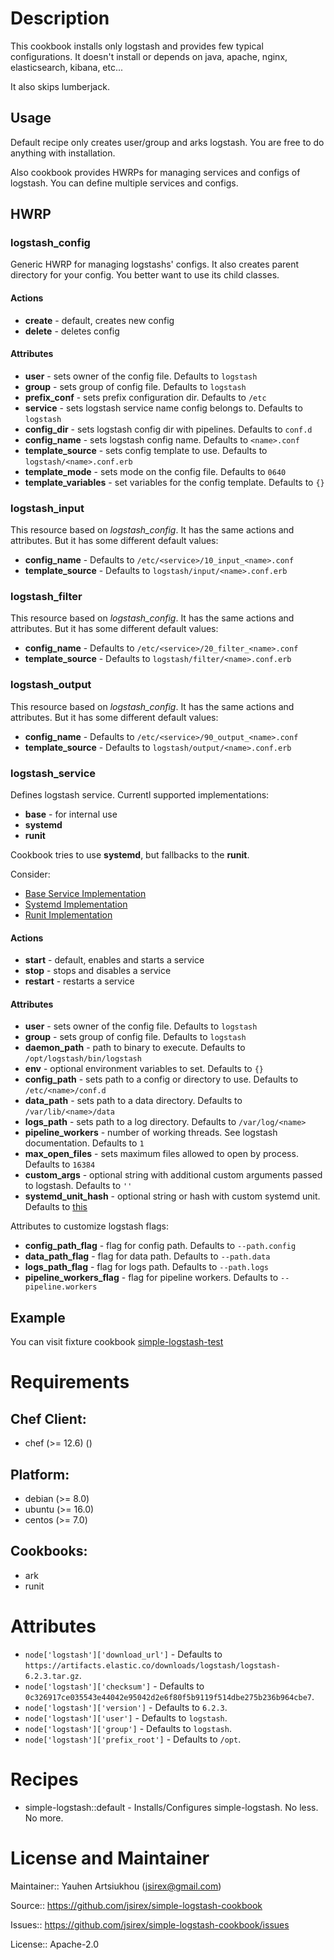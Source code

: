 # Description

This cookbook installs only logstash and provides few typical configurations.
It doesn't install or depends on java, apache, nginx, elasticsearch, kibana, etc...

It also skips lumberjack.

## Usage

Default recipe only creates user/group and arks logstash.
You are free to do anything with installation.

Also cookbook provides HWRPs for managing services and configs of logstash.
You can define multiple services and configs.

## HWRP

### logstash\_config

Generic HWRP for managing logstashs' configs. It also creates parent directory for your config.
You better want to use its child classes.

#### Actions

- **create** - default, creates new config
- **delete** - deletes config

#### Attributes

- **user** - sets owner of the config file. Defaults to `logstash`
- **group** - sets group of config file. Defaults to `logstash`
- **prefix_conf** - sets prefix configuration dir. Defaults to `/etc`
- **service** - sets logstash service name config belongs to. Defaults to `logstash`
- **config_dir** - sets logstash config dir with pipelines. Defaults to `conf.d`
- **config_name** - sets logstash config name. Defaults to `<name>.conf`
- **template_source** - sets config template to use. Defaults to `logstash/<name>.conf.erb`
- **template_mode** - sets mode on the config file. Defaults to `0640`
- **template_variables** - set variables for the config template. Defaults to `{}`

### logstash\_input

This resource based on *logstash\_config*. It has the same actions and attributes.
But it has some different default values:

- **config_name** - Defaults to `/etc/<service>/10_input_<name>.conf`
- **template_source** - Defaults to `logstash/input/<name>.conf.erb`

### logstash\_filter

This resource based on *logstash\_config*. It has the same actions and attributes.
But it has some different default values:

- **config_name** - Defaults to `/etc/<service>/20_filter_<name>.conf`
- **template_source** - Defaults to `logstash/filter/<name>.conf.erb`

### logstash\_output

This resource based on *logstash\_config*. It has the same actions and attributes.
But it has some different default values:

- **config_name** - Defaults to `/etc/<service>/90_output_<name>.conf`
- **template_source** - Defaults to `logstash/output/<name>.conf.erb`

### logstash\_service

Defines logstash service. Currentl supported implementations:

- **base** - for internal use
- **systemd**
- **runit**

Cookbook tries to use **systemd**, but fallbacks to the **runit**.

Consider:

- [Base Service Implementation](libraries/logstash_service_base.rb)
- [Systemd Implementation](libraries/logstash_service_systemd.rb)
- [Runit Implementation](libraries/logstash_service_runit.rb)

#### Actions

- **start** - default, enables and starts a service
- **stop** - stops and disables a service
- **restart** - restarts a service

#### Attributes

- **user** - sets owner of the config file. Defaults to `logstash`
- **group** - sets group of config file. Defaults to `logstash`
- **daemon\_path** - path to binary to execute. Defaults to `/opt/logstash/bin/logstash`
- **env** - optional environment variables to set. Defaults to `{}`
- **config\_path** - sets path to a config or directory to use. Defaults to `/etc/<name>/conf.d`
- **data\_path** - sets path to a data directory. Defaults to `/var/lib/<name>/data`
- **logs\_path** - sets path to a log directory. Defaults to `/var/log/<name>`
- **pipeline\_workers** - number of working threads. See logstash documentation. Defaults to `1`
- **max\_open\_files** - sets maximum files allowed to open by process. Defaults to `16384`
- **custom\_args** - optional string with additional custom arguments passed to logstash. Defaults to `''`
- **systemd\_unit\_hash** - optional string or hash with custom systemd unit. Defaults to [this](https://github.com/jsirex/simple-logstash-cookbook/blob/master/libraries/logstash_service_systemd.rb#L22)

Attributes to customize logstash flags:

- **config\_path\_flag** - flag for config path. Defaults to `--path.config`
- **data\_path\_flag** - flag for data path. Defaults to `--path.data`
- **logs\_path\_flag** - flag for logs path. Defaults to `--path.logs`
- **pipeline\_workers\_flag** - flag for pipeline workers. Defaults to `--pipeline.workers`

## Example

You can visit fixture cookbook [simple-logstash-test](test/fixtures/cookbooks/simple-logstash-test)

# Requirements


## Chef Client:

* chef (>= 12.6) ()

## Platform:

* debian (>= 8.0)
* ubuntu (>= 16.0)
* centos (>= 7.0)

## Cookbooks:

* ark
* runit

# Attributes

* `node['logstash']['download_url']` -  Defaults to `https://artifacts.elastic.co/downloads/logstash/logstash-6.2.3.tar.gz`.
* `node['logstash']['checksum']` -  Defaults to `0c326917ce035543e44042e95042d2e6f80f5b9119f514dbe275b236b964cbe7`.
* `node['logstash']['version']` -  Defaults to `6.2.3`.
* `node['logstash']['user']` -  Defaults to `logstash`.
* `node['logstash']['group']` -  Defaults to `logstash`.
* `node['logstash']['prefix_root']` -  Defaults to `/opt`.

# Recipes

* simple-logstash::default - Installs/Configures simple-logstash. No less. No more.

# License and Maintainer

Maintainer:: Yauhen Artsiukhou (<jsirex@gmail.com>)

Source:: https://github.com/jsirex/simple-logstash-cookbook

Issues:: https://github.com/jsirex/simple-logstash-cookbook/issues

License:: Apache-2.0
